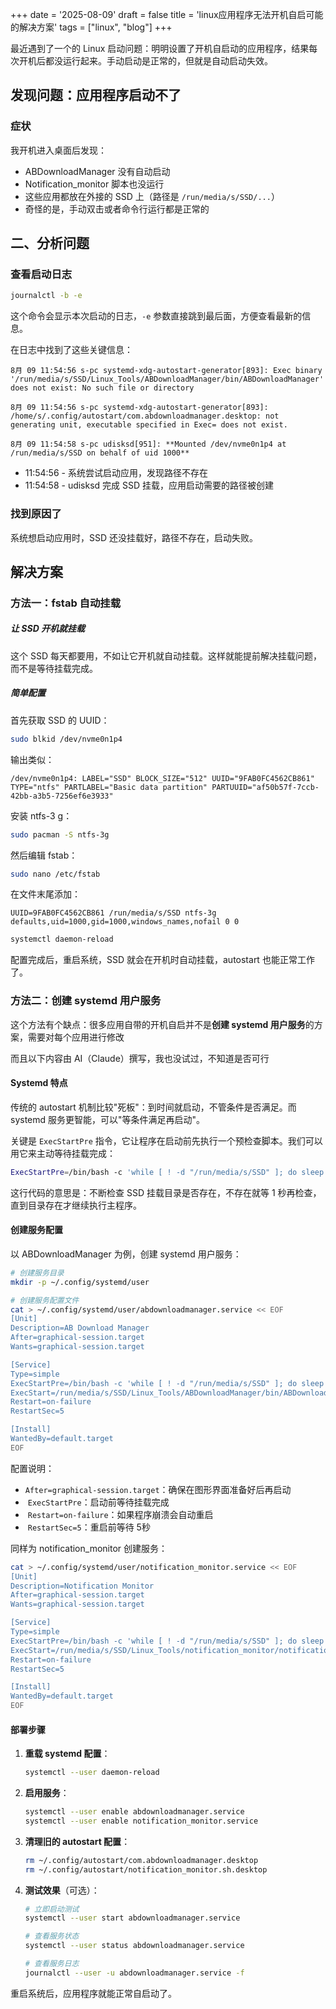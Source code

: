 +++
date = '2025-08-09'
draft = false
title = 'linux应用程序无法开机自启可能的解决方案'
tags = ["linux", "blog"]
+++

最近遇到了一个的 Linux 启动问题：明明设置了开机自启动的应用程序，结果每次开机后都没运行起来。手动启动是正常的，但就是自动启动失效。

## 发现问题：应用程序启动不了

### 症状

我开机进入桌面后发现：

- ABDownloadManager 没有自动启动
- Notification\_monitor 脚本也没运行
- 这些应用都放在外接的 SSD 上（路径是 `/run/media/s/SSD/...`）
- 奇怪的是，手动双击或者命令行运行都是正常的

## 二、分析问题

### 查看启动日志

```bash
journalctl -b -e
```

这个命令会显示本次启动的日志，`-e` 参数直接跳到最后面，方便查看最新的信息。

在日志中找到了这些关键信息：

```
8月 09 11:54:56 s-pc systemd-xdg-autostart-generator[893]: Exec binary '/run/media/s/SSD/Linux_Tools/ABDownloadManager/bin/ABDownloadManager' does not exist: No such file or directory

8月 09 11:54:56 s-pc systemd-xdg-autostart-generator[893]: /home/s/.config/autostart/com.abdownloadmanager.desktop: not generating unit, executable specified in Exec= does not exist.

8月 09 11:54:58 s-pc udisksd[951]: **Mounted /dev/nvme0n1p4 at /run/media/s/SSD on behalf of uid 1000**
```

- 11:54:56 - 系统尝试启动应用，发现路径不存在
- 11:54:58 - udisksd 完成 SSD 挂载，应用启动需要的路径被创建

### 找到原因了

系统想启动应用时，SSD 还没挂载好，路径不存在，启动失败。

## 解决方案

### 方法一：fstab 自动挂载

##### 让 SSD 开机就挂载

这个 SSD 每天都要用，不如让它开机就自动挂载。这样就能提前解决挂载问题，而不是等待挂载完成。

##### 简单配置

首先获取 SSD 的 UUID：

```bash
sudo blkid /dev/nvme0n1p4
```

输出类似：

```
/dev/nvme0n1p4: LABEL="SSD" BLOCK_SIZE="512" UUID="9FAB0FC4562CB861" TYPE="ntfs" PARTLABEL="Basic data partition" PARTUUID="af50b57f-7ccb-42bb-a3b5-7256ef6e3933"
```

安装 ntfs-3 g：

```bash
sudo pacman -S ntfs-3g
```

然后编辑 fstab：

```bash
sudo nano /etc/fstab
```

在文件末尾添加：

```
UUID=9FAB0FC4562CB861 /run/media/s/SSD ntfs-3g defaults,uid=1000,gid=1000,windows_names,nofail 0 0
```

```bash
systemctl daemon-reload
```

配置完成后，重启系统，SSD 就会在开机时自动挂载，autostart 也能正常工作了。

### 方法二：创建 systemd 用户服务

这个方法有个缺点：很多应用自带的开机自启并不是**创建 systemd 用户服务**的方案，需要对每个应用进行修改

而且以下内容由 AI（Claude）撰写，我也没试过，不知道是否可行

#### Systemd 特点

传统的 autostart 机制比较"死板"：到时间就启动，不管条件是否满足。而 systemd 服务更智能，可以"等条件满足再启动"。

关键是 `ExecStartPre` 指令，它让程序在启动前先执行一个预检查脚本。我们可以用它来主动等待挂载完成：

```bash
ExecStartPre=/bin/bash -c 'while [ ! -d "/run/media/s/SSD" ]; do sleep 1; done'
```

这行代码的意思是：不断检查 SSD 挂载目录是否存在，不存在就等 1 秒再检查，直到目录存在才继续执行主程序。

#### 创建服务配置

以 ABDownloadManager 为例，创建 systemd 用户服务：

```bash
# 创建服务目录
mkdir -p ~/.config/systemd/user

# 创建服务配置文件
cat > ~/.config/systemd/user/abdownloadmanager.service << EOF
[Unit]
Description=AB Download Manager
After=graphical-session.target
Wants=graphical-session.target

[Service]
Type=simple
ExecStartPre=/bin/bash -c 'while [ ! -d "/run/media/s/SSD" ]; do sleep 1; done'
ExecStart=/run/media/s/SSD/Linux_Tools/ABDownloadManager/bin/ABDownloadManager
Restart=on-failure
RestartSec=5

[Install]
WantedBy=default.target
EOF
```

配置说明：

- ​ `After=graphical-session.target`：确保在图形界面准备好后再启动
- ​ `ExecStartPre`：启动前等待挂载完成
- ​ `Restart=on-failure`：如果程序崩溃会自动重启
- ​ `RestartSec=5`：重启前等待 5秒

同样为 notification\_monitor 创建服务：

```bash
cat > ~/.config/systemd/user/notification_monitor.service << EOF
[Unit]
Description=Notification Monitor
After=graphical-session.target
Wants=graphical-session.target

[Service]
Type=simple
ExecStartPre=/bin/bash -c 'while [ ! -d "/run/media/s/SSD" ]; do sleep 1; done'
ExecStart=/run/media/s/SSD/Linux_Tools/notification_monitor/notification_monitor.sh
Restart=on-failure
RestartSec=5

[Install]
WantedBy=default.target
EOF
```

#### 部署步骤

1. **重载 systemd 配置**：

    ```bash
    systemctl --user daemon-reload
    ```
2. **启用服务**：

    ```bash
    systemctl --user enable abdownloadmanager.service
    systemctl --user enable notification_monitor.service
    ```
3. **清理旧的 autostart 配置**：

    ```bash
    rm ~/.config/autostart/com.abdownloadmanager.desktop
    rm ~/.config/autostart/notification_monitor.sh.desktop
    ```
4. **测试效果**（可选）：

    ```bash
    # 立即启动测试
    systemctl --user start abdownloadmanager.service

    # 查看服务状态
    systemctl --user status abdownloadmanager.service

    # 查看服务日志
    journalctl --user -u abdownloadmanager.service -f
    ```

重启系统后，应用程序就能正常自启动了。
